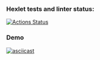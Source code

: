 ### Hexlet tests and linter status:
[![Actions Status](https://github.com/alexgitcher/frontend-project-lvl2/workflows/hexlet-check/badge.svg)](https://github.com/alexgitcher/frontend-project-lvl2/actions)

### Demo

[![asciicast](https://asciinema.org/a/cAFBfvSUC8RTOJ7Rr4Vtkq0va.svg)](https://asciinema.org/a/cAFBfvSUC8RTOJ7Rr4Vtkq0va)
